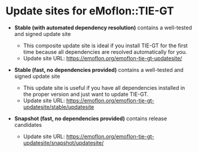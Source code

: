 # Update sites for eMoflon::TIE-GT

* **Stable (with automated dependency resolution)** contains a well-tested and signed update site
	* This composite update site is ideal if you install TIE-GT for the first time because all dependencies are resolved automatically for you.
  * Update site URL: https://emoflon.org/emoflon-tie-gt-updatesite/

* **Stable (fast, no dependencies provided)** contains a well-tested and signed update site
  * This update site is useful if you have all dependencies installed in the proper version and just want to update TIE-GT.
  * Update site URL: https://emoflon.org/emoflon-tie-gt-updatesite/stable/updatesite
  
* **Snapshot (fast, no dependencies provided)** contains release candidates
  * Update site URL: https://emoflon.org/emoflon-tie-gt-updatesite/snapshot/updatesite/
